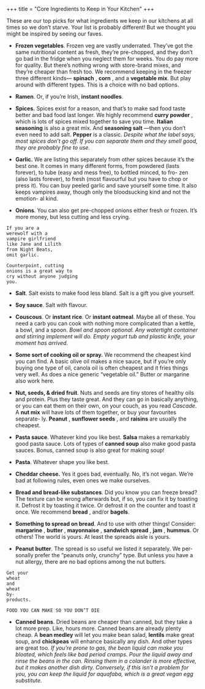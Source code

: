 +++
title = "Core Ingredients to Keep in Your Kitchen"
+++

These are our top picks for what ingredients we keep in our kitchens at all
times so we don’t starve. Your list is probably different! But we thought you
might be inspired by seeing our faves.

- **Frozen vegetables**. Frozen veg are vastly underrated. They’ve got the
same nutritional content as fresh, they’re pre-chopped, and they don’t
go bad in the fridge when you neglect them for weeks. You do pay more
for quality. But there’s nothing wrong with store-brand mixes, and
they’re cheaper than fresh too. We recommend keeping in the freezer
three different kinds— **spinach** , **corn** , and a **vegetable mix**. But play
around with different types. This is a choice with no bad options.

- **Ramen**. Or, if you’re Irish, **instant noodles**.

- **Spices.** Spices exist for a reason, and that’s to make sad food taste better
and bad food last longer. We highly recommend **curry powder** , which is
lots of spices mixed together to save you time. **Italian seasoning** is also
a great mix. And **seasoning salt** —then you don’t even need to add salt.
**Pepper** is a classic. _Despite what the label says, most spices don’t go off. If you
can separate them and they smell good, they are probably fine to use._

- **Garlic.** We are listing this separately from other
spices because it’s the best one. It comes in many
different forms, from powdered (lasts forever), to
tube (easy and mess free), to bottled minced, to fro-
zen (also lasts forever), to fresh (most flavourful but
you have to chop or press it). You can buy peeled
garlic and save yourself some time. It also keeps
vampires away, though only the bloodsucking kind and not the emotion-
al kind.

- **Onions**. You can also get pre-chopped
onions either fresh or frozen. It’s more
money, but less cutting and less crying.

```
If you are a
werewolf with a
vampire girlfriend
like Jane and Lilith
from Night Beats,
omit garlic.
```
```
Counterpoint, cutting
onions is a great way to
cry without anyone judging
you.
```


- **Salt**. Salt exists to make food less bland. Salt is a gift you give yourself.

- **Soy sauce**. Salt with flavour.

- **Couscous**. Or **instant rice**. Or **instant oatmeal**. Maybe all of these. You
need a carb you can cook with nothing more complicated than a kettle,
a bowl, and a spoon. _Bowl and spoon optional. Any watertight container and
stirring implement will do. Empty yogurt tub and plastic knife, your moment has
arrived._

- **Some sort of cooking oil or spray.** We recommend the cheapest kind
you can find. A basic olive oil makes a nice sauce, but if you’re only
buying one type of oil, canola oil is often cheapest and it fries things very
well. As does a nice generic “vegetable oil.” Butter or margarine also
work here.

- **Nut, seeds, & dried fruit**. Nuts and seeds are tiny stores of healthy oils
and protein. Plus they taste great. And they can go in basically anything,
or you can eat them on their own, on your couch, as you read _Cascade_. A
**nut mix** will have lots of them together, or buy your favourites separate-
ly. **Peanut** , **sunflower seeds** , and **raisins** are usually the cheapest.

- **Pasta sauce**. Whatever kind you like best. **Salsa** makes a remarkably
good pasta sauce. Lots of types of **canned soup** also make good pasta
sauces. Bonus, canned soup is also great for making soup!

- **Pasta**. Whatever shape you like best.

- **Cheddar cheese.** Yes it goes bad, eventually. No, it’s not vegan. We’re
bad at following rules, even ones we make ourselves.

- **Bread and bread-like substances**. Did you know you can freeze
bread? The texture can be wrong afterwards but, if so, you
can fix it by toasting it. Defrost it by toasting it twice. Or
defrost it on the counter and toast it once. We recommend
**bread** , and/or **bagels**.

- **Something to spread on bread**. And to use with other things!
Consider: **margarine** , **butter** , **mayonnaise** , **sandwich spread** ,
**jam** , **hummus**. Or others! The world is yours. At least the spreads aisle is
yours.

- **Peanut butter**. The spread is so useful we listed it separately. We per-
sonally prefer the “peanuts only, crunchy” type. But unless you have a
nut allergy, there are no bad options among the nut butters.

```
Get your
wheat
and
wheat
by-
products.
```

```
FOOD YOU CAN MAKE SO YOU DON’T DIE
```
- **Canned beans**. Dried beans are cheaper than canned, but they take a lot
more prep. Like, hours more. Canned beans are already plenty cheap. A
**bean medley** will let you make bean salad, **lentils** make great soup, and
**chickpeas** will enhance basically any dish. And other types are great too.
_If you’re prone to gas, the bean liquid can make you bloated, which feels like bad
period cramps. Pour the liquid away and rinse the beans in the can. Rinsing them
in a colander is more effective, but it makes another dish dirty. Conversely, if this
isn’t a problem for you, you can keep the liquid for aquafaba, which is a great
vegan egg substitute._